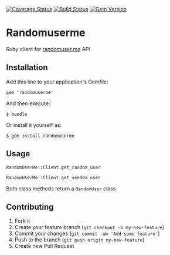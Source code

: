 [![Coverage Status](https://coveralls.io/repos/xurde/randomuserme/badge.svg?branch=dev)](https://coveralls.io/r/xurde/randomuserme?branch=dev)
[![Build Status](https://travis-ci.org/xurde/randomuserme.svg?branch=master)](https://travis-ci.org/xurde/randomuserme)
[![Gem Version](https://badge.fury.io/rb/randomuserme.svg)](http://badge.fury.io/rb/randomuserme)

# Randomuserme

Ruby client for [randomuser.me](http://randomuser.me) API

## Installation

Add this line to your application's Gemfile:

    gem 'randomuserme'

And then execute:

    $ bundle

Or install it yourself as:

    $ gem install randomuserme

## Usage

`RandomUserMe::Client.get_random_user`

`RandomUserMe::Client.get_seeded_user`

Both class methods return a `RandomUser` class

## Contributing

1. Fork it
2. Create your feature branch (`git checkout -b my-new-feature`)
3. Commit your changes (`git commit -am 'Add some feature'`)
4. Push to the branch (`git push origin my-new-feature`)
5. Create new Pull Request
